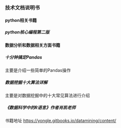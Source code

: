 ### 技术文档说明书

#### python相关书籍
##### python核心编程第二版

#### 数据分析和数据相关方面书籍
##### 十分钟搞定Pandas
 主要是介绍一些简单的Pandas操作

##### 数据挖掘十大算法详解
主要是对数据挖掘中的十大常见算法进行介绍

##### 《数据科学中的R语言》作者肖凯老师
书籍地址 https://yongle.gitbooks.io/datamining/content/

